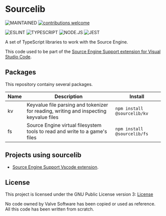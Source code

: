 # Sourcelib
![MAINTAINED](https://img.shields.io/badge/Maintained%3F-yes-green.svg)
[![contributions welcome](https://img.shields.io/badge/contributions-welcome-brightgreen.svg?style=flat)](https://github.com/dwyl/esta/issues)

![ESLINT](https://img.shields.io/badge/eslint-3A33D1?style=flat&logo=eslint&logoColor=white)
![TYPESCRIPT](https://img.shields.io/badge/TypeScript-007ACC?style=flat&logo=typescript&logoColor=white)
![NODE.JS](https://img.shields.io/badge/Node.js-43853D?style=flat&logo=node.js&logoColor=white)
![JEST](https://img.shields.io/badge/Jest-323330?style=flat&logo=Jest&logoColor=white)

A set of TypeScript libraries to work with the Source Engine.

This code used to be part of the [Source Engine Support extension for Visual Studio Code](https://github.com/StefanH-AT/Source-Engine-VSCode-Extension).

## Packages

This repository containy several packages.

| Name | Description | Install |
| ---- | ----------- | ------- |
| kv   | Keyvalue file parsing and tokenizer for reading, writing and inspecting keyvalue files | `npm install @sourcelib/kv`
| fs   | Source Engine virtual filesystem tools to read and write to a game's files | `npm install @sourcelib/fs`

## Projects using sourcelib

- [Source Engine Support Vscode extension](https://github.com/StefanH-AT/Source-Engine-VSCode-Extension).

## License
This project is licensed under the GNU Public License version 3: [License](LICENSE)

No code owned by Valve Software has been copied or used as reference. All this code has been written from scratch.